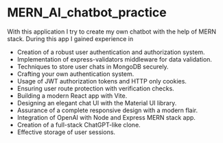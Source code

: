 # MERN_AI_chatbot_practice
With this application I try to create my own chatbot with the help of MERN stack. During this app I gained experience in 
- Creation of a robust user authentication and authorization system.
- Implementation of express-validators middleware for data validation.
- Techniques to store user chats in MongoDB securely.
- Crafting your own authentication system.
- Usage of JWT authorization tokens and HTTP only cookies.
- Ensuring user route protection with verification checks.
- Building a modern React app with Vite.
- Designing an elegant chat UI with the Material UI library.
- Assurance of a complete responsive design with a modern flair.
- Integration of OpenAI with Node and Express MERN stack app.
- Creation of a full-stack ChatGPT-like clone.
- Effective storage of user sessions.
